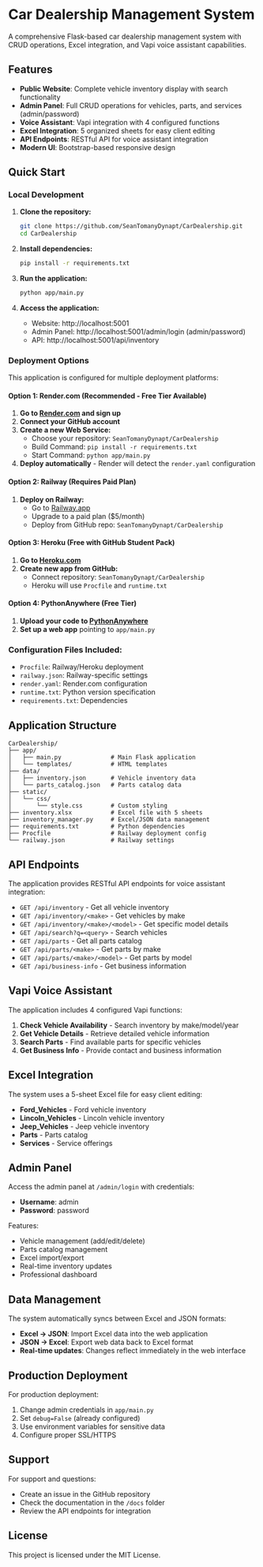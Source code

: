 # Car Dealership Management System

A comprehensive Flask-based car dealership management system with CRUD operations, Excel integration, and Vapi voice assistant capabilities.

## Features

- **Public Website**: Complete vehicle inventory display with search functionality
- **Admin Panel**: Full CRUD operations for vehicles, parts, and services (admin/password)
- **Voice Assistant**: Vapi integration with 4 configured functions
- **Excel Integration**: 5 organized sheets for easy client editing
- **API Endpoints**: RESTful API for voice assistant integration
- **Modern UI**: Bootstrap-based responsive design

## Quick Start

### Local Development

1. **Clone the repository:**
   ```bash
   git clone https://github.com/SeanTomanyDynapt/CarDealership.git
   cd CarDealership
   ```

2. **Install dependencies:**
   ```bash
   pip install -r requirements.txt
   ```

3. **Run the application:**
   ```bash
   python app/main.py
   ```

4. **Access the application:**
   - Website: http://localhost:5001
   - Admin Panel: http://localhost:5001/admin/login (admin/password)
   - API: http://localhost:5001/api/inventory

### Deployment Options

This application is configured for multiple deployment platforms:

#### Option 1: Render.com (Recommended - Free Tier Available)

1. **Go to [Render.com](https://render.com) and sign up**
2. **Connect your GitHub account**
3. **Create a new Web Service:**
   - Choose your repository: `SeanTomanyDynapt/CarDealership`
   - Build Command: `pip install -r requirements.txt`
   - Start Command: `python app/main.py`
4. **Deploy automatically** - Render will detect the `render.yaml` configuration

#### Option 2: Railway (Requires Paid Plan)

1. **Deploy on Railway:**
   - Go to [Railway.app](https://railway.app)
   - Upgrade to a paid plan ($5/month)
   - Deploy from GitHub repo: `SeanTomanyDynapt/CarDealership`

#### Option 3: Heroku (Free with GitHub Student Pack)

1. **Go to [Heroku.com](https://heroku.com)**
2. **Create new app from GitHub:**
   - Connect repository: `SeanTomanyDynapt/CarDealership`
   - Heroku will use `Procfile` and `runtime.txt`

#### Option 4: PythonAnywhere (Free Tier)

1. **Upload your code to [PythonAnywhere](https://pythonanywhere.com)**
2. **Set up a web app** pointing to `app/main.py`

### Configuration Files Included:

- `Procfile`: Railway/Heroku deployment
- `railway.json`: Railway-specific settings  
- `render.yaml`: Render.com configuration
- `runtime.txt`: Python version specification
- `requirements.txt`: Dependencies

## Application Structure

```
CarDealership/
├── app/
│   ├── main.py              # Main Flask application
│   └── templates/           # HTML templates
├── data/
│   ├── inventory.json       # Vehicle inventory data
│   └── parts_catalog.json   # Parts catalog data
├── static/
│   └── css/
│       └── style.css        # Custom styling
├── inventory.xlsx           # Excel file with 5 sheets
├── inventory_manager.py     # Excel/JSON data management
├── requirements.txt         # Python dependencies
├── Procfile                 # Railway deployment config
└── railway.json             # Railway settings
```

## API Endpoints

The application provides RESTful API endpoints for voice assistant integration:

- `GET /api/inventory` - Get all vehicle inventory
- `GET /api/inventory/<make>` - Get vehicles by make
- `GET /api/inventory/<make>/<model>` - Get specific model details
- `GET /api/search?q=<query>` - Search vehicles
- `GET /api/parts` - Get all parts catalog
- `GET /api/parts/<make>` - Get parts by make
- `GET /api/parts/<make>/<model>` - Get parts by model
- `GET /api/business-info` - Get business information

## Vapi Voice Assistant

The application includes 4 configured Vapi functions:

1. **Check Vehicle Availability** - Search inventory by make/model/year
2. **Get Vehicle Details** - Retrieve detailed vehicle information
3. **Search Parts** - Find available parts for specific vehicles
4. **Get Business Info** - Provide contact and business information

## Excel Integration

The system uses a 5-sheet Excel file for easy client editing:

- **Ford_Vehicles** - Ford vehicle inventory
- **Lincoln_Vehicles** - Lincoln vehicle inventory  
- **Jeep_Vehicles** - Jeep vehicle inventory
- **Parts** - Parts catalog
- **Services** - Service offerings

## Admin Panel

Access the admin panel at `/admin/login` with credentials:
- **Username**: admin
- **Password**: password

Features:
- Vehicle management (add/edit/delete)
- Parts catalog management
- Excel import/export
- Real-time inventory updates
- Professional dashboard

## Data Management

The system automatically syncs between Excel and JSON formats:
- **Excel → JSON**: Import Excel data into the web application
- **JSON → Excel**: Export web data back to Excel format
- **Real-time updates**: Changes reflect immediately in the web interface

## Production Deployment

For production deployment:
1. Change admin credentials in `app/main.py`
2. Set `debug=False` (already configured)
3. Use environment variables for sensitive data
4. Configure proper SSL/HTTPS

## Support

For support and questions:
- Create an issue in the GitHub repository
- Check the documentation in the `/docs` folder
- Review the API endpoints for integration

## License

This project is licensed under the MIT License.